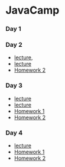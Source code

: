 # JavaCamp

### Day 1
### Day 2
- <a href="https://github.com/zeynepsl/JavaCamp/tree/master/day2">lecture</a>,
- <a href="https://github.com/zeynepsl/JavaCamp/tree/master/oopIntro">lecture</a>
- <a href="https://github.com/zeynepsl/JavaCamp/tree/master/day2Homework2">Homework 2</a>
### Day 3
- <a href="https://github.com/zeynepsl/JavaCamp/tree/master/inheritance">lecture</a>
- <a href="https://github.com/zeynepsl/JavaCamp/tree/master/inheritance2">lecture</a>
- <a href="https://github.com/zeynepsl/JavaCamp/tree/master/day3Homework1">Homework 1</a>
- <a href="https://github.com/zeynepsl/JavaCamp/tree/master/day3Homework2">Homework 2</a>
### Day 4
- <a href="https://github.com/zeynepsl/JavaCamp/tree/master/interfaces">lecture</a>
- <a href="https://github.com/zeynepsl/JavaCamp/tree/master/day4Homework1">Homework 1</a>
- <a href="https://github.com/zeynepsl/JavaCamp/tree/master/InterfaceAbstractDemo">Homework 2</a>
